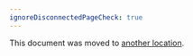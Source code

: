 ```yaml
---
ignoreDisconnectedPageCheck: true
---
```


This document was moved to [another location](../../team/product-dev/documentation/separate_website.md).
